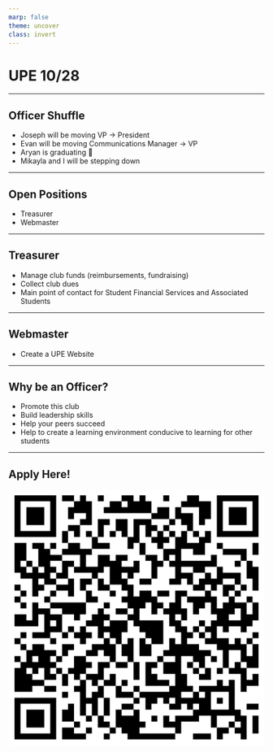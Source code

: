 ```yaml
---
marp: false
theme: uncover
class: invert
---
```


# UPE 10/28

--- 

## Officer Shuffle

- Joseph will be moving VP -> President
- Evan will be moving Communications Manager -> VP
- Aryan is graduating :confetti_ball:
- Mikayla and I will be stepping down

---

## Open Positions

- Treasurer
- Webmaster

---

## Treasurer 

- Manage club funds (reimbursements, fundraising)
- Collect club dues
- Main point of contact for Student Financial Services and Associated Students

---

## Webmaster

- Create a UPE Website

--- 

## Why be an Officer?

- Promote this club
- Build leadership skills
- Help your peers succeed
- Help to create a learning environment conducive to learning for other students

---

## Apply Here!

![w:500](assets/officerqr.png)